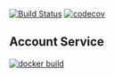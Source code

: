 [![Build Status](https://travis-ci.com/lukaszrys/efficient-spending.svg?branch=develop)](https://travis-ci.com/lukaszrys/efficient-spending)
[![codecov](https://codecov.io/gh/lukaszrys/efficient-spending/branch/develop/graph/badge.svg)](https://codecov.io/gh/lukaszrys/efficient-spending)

## Account Service
[![docker build](https://img.shields.io/docker/cloud/build/lukaszrys/efficient-spending)](https://img.shields.io/docker/cloud/build/lukaszrys/efficient-spending)